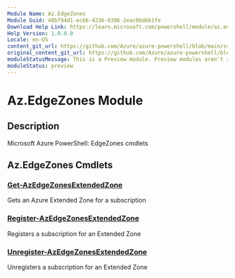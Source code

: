 ```yaml
---
Module Name: Az.EdgeZones
Module Guid: 40bf94d1-ec66-4236-9396-2eac6bd6b1fe
Download Help Link: https://learn.microsoft.com/powershell/module/az.edgezones
Help Version: 1.0.0.0
Locale: en-US
content_git_url: https://github.com/Azure/azure-powershell/blob/main/src/EdgeZones/EdgeZones/help/Az.EdgeZones.md
original_content_git_url: https://github.com/Azure/azure-powershell/blob/main/src/EdgeZones/EdgeZones/help/Az.EdgeZones.md
moduleStatusMessage: This is a Preview module. Preview modules aren't recommended for use in production environments. For more information, see https://aka.ms/azps-refstatus.
moduleStatus: preview
---
```

# Az.EdgeZones Module
## Description
Microsoft Azure PowerShell: EdgeZones cmdlets

## Az.EdgeZones Cmdlets
### [Get-AzEdgeZonesExtendedZone](Get-AzEdgeZonesExtendedZone.md)
Gets an Azure Extended Zone for a subscription

### [Register-AzEdgeZonesExtendedZone](Register-AzEdgeZonesExtendedZone.md)
Registers a subscription for an Extended Zone

### [Unregister-AzEdgeZonesExtendedZone](Unregister-AzEdgeZonesExtendedZone.md)
Unregisters a subscription for an Extended Zone


